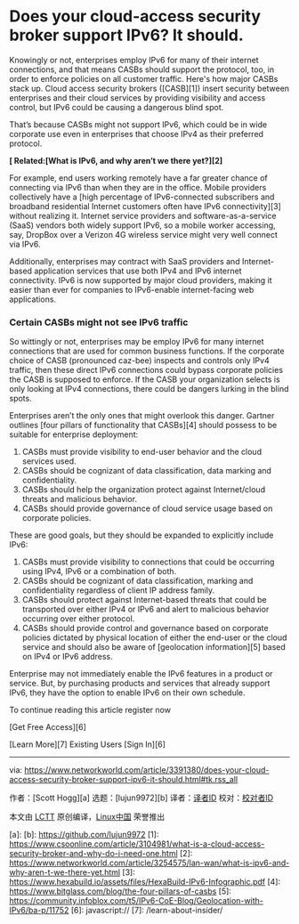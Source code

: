 [#]: collector: (lujun9972)
[#]: translator: ( )
[#]: reviewer: ( )
[#]: publisher: ( )
[#]: url: ( )
[#]: subject: (Does your cloud-access security broker support IPv6? It should.)
[#]: via: (https://www.networkworld.com/article/3391380/does-your-cloud-access-security-broker-support-ipv6-it-should.html#tk.rss_all)
[#]: author: (Scott Hogg )

Does your cloud-access security broker support IPv6? It should.
======
Knowingly or not, enterprises employ IPv6 for many of their internet connections, and that means CASBs should support the protocol, too, in order to enforce policies on all customer traffic. Here's how major CASBs stack up.
Cloud access security brokers ([CASB][1]) insert security between enterprises and their cloud services by providing visibility and access control, but IPv6 could be causing a dangerous blind spot.

That’s because CASBs might not support IPv6, which could be in wide corporate use even in enterprises that choose IPv4 as their preferred protocol.

**[ Related:[What is IPv6, and why aren’t we there yet?][2]**

For example, end users working remotely have a far greater chance of connecting via IPv6 than when they are in the office. Mobile providers collectively have a [high percentage of IPv6-connected subscribers and broadband residential Internet customers often have IPv6 connectivity][3] without realizing it. Internet service providers and software-as-a-service (SaaS) vendors both widely support IPv6, so a mobile worker accessing, say, DropBox over a Verizon 4G wireless service might very well connect via IPv6.

Additionally, enterprises may contract with SaaS providers and Internet-based application services that use both IPv4 and IPv6 internet connectivity. IPv6 is now supported by major cloud providers, making it easier than ever for companies to IPv6-enable internet-facing web applications.

### Certain CASBs might not see IPv6 traffic

So wittingly or not, enterprises may be employ IPv6 for many internet connections that are used for common business functions. If the corporate choice of CASB (pronounced caz-bee) inspects and controls only IPv4 traffic, then these direct IPv6 connections could bypass corporate policies the CASB is supposed to enforce. If the CASB your organization selects is only looking at IPv4 connections, there could be dangers lurking in the blind spots.

Enterprises aren’t the only ones that might overlook this danger. Gartner outlines [four pillars of functionality that CASBs][4] should possess to be suitable for enterprise deployment:

  1. CASBs must provide visibility to end-user behavior and the cloud services used.
  2. CASBs should be cognizant of data classification, data marking and confidentiality.
  3. CASBs should help the organization protect against Internet/cloud threats and malicious behavior.
  4. CASBs should provide governance of cloud service usage based on corporate policies.



These are good goals, but they should be expanded to explicitly include IPv6:

  1. CASBs must provide visibility to connections that could be occurring using IPv4, IPv6 or a combination of both.
  2. CASBs should be cognizant of data classification, marking and confidentiality regardless of client IP address family.
  3. CASBs should protect against Internet-based threats that could be transported over either IPv4 or IPv6 and alert to malicious behavior occurring over either protocol.
  4. CASBs should provide control and governance based on corporate policies dictated by physical location of either the end-user or the cloud service and should also be aware of [geolocation information][5] based on IPv4 or IPv6 address.



Enterprise may not immediately enable the IPv6 features in a product or service. But, by purchasing products and services that already support IPv6, they have the option to enable IPv6 on their own schedule.

To continue reading this article register now

[Get Free Access][6]

[Learn More][7] Existing Users [Sign In][6]

--------------------------------------------------------------------------------

via: https://www.networkworld.com/article/3391380/does-your-cloud-access-security-broker-support-ipv6-it-should.html#tk.rss_all

作者：[Scott Hogg][a]
选题：[lujun9972][b]
译者：[译者ID](https://github.com/译者ID)
校对：[校对者ID](https://github.com/校对者ID)

本文由 [LCTT](https://github.com/LCTT/TranslateProject) 原创编译，[Linux中国](https://linux.cn/) 荣誉推出

[a]: 
[b]: https://github.com/lujun9972
[1]: https://www.csoonline.com/article/3104981/what-is-a-cloud-access-security-broker-and-why-do-i-need-one.html
[2]: https://www.networkworld.com/article/3254575/lan-wan/what-is-ipv6-and-why-aren-t-we-there-yet.html
[3]: https://www.hexabuild.io/assets/files/HexaBuild-IPv6-Infographic.pdf
[4]: https://www.bitglass.com/blog/the-four-pillars-of-casbs
[5]: https://community.infoblox.com/t5/IPv6-CoE-Blog/Geolocation-with-IPv6/ba-p/11752
[6]: javascript://
[7]: /learn-about-insider/
